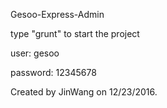 Gesoo-Express-Admin


type "grunt" to start the project

user: gesoo

password: 12345678






Created by JinWang on 12/23/2016.



